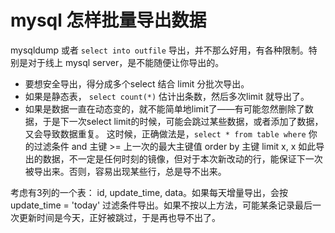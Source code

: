# mysql 怎样批量导出数据

mysqldump 或者 ```select into outfile``` 导出，并不那么好用，有各种限制。特别是对于线上 mysql server，是不能随便让你导出的。

- 要想安全导出，得分成多个select 结合 limit 分批次导出。
- 如果是静态表， ```select count(*)``` 估计出条数，然后多次limit 就导出了。
- 如果是数据一直在动态变的，就不能简单地limit了——有可能忽然删除了数据，于是下一次select limit的时候，可能会跳过某些数据，或者添加了数据，又会导致数据重复。
  这时候，正确做法是，```select * from table where``` 你的过滤条件 and 主键 >= 上一次的最大主键值  order by 主键 limit x, x
  如此导出的数据，不一定是任何时刻的镜像，但对于本次新改动的行，能保证下一次被导出来。否则，容易出现某些行，总是导不出来。

考虑有3列的一个表： id, update_time, data。如果每天增量导出，会按update_time = 'today' 过滤条件导出。如果不按以上方法，可能某条记录最后一次更新时间是今天，正好被跳过，于是再也导不出了。
